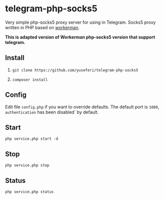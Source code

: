 # telegram-php-socks5
Very simple php-socks5 proxy server for using in Telegram.
Socks5 proxy written in PHP based on [workerman](https://github.com/walkor/Workerman). 

**This is adapted version of Workerman php-socks5 version that support telegram.**

## Install
1. ```git clone https://github.com/yuseferi/telegram-php-socks5```

2. ```composer install```

## Config
Edit file ```config.php``` if you want to override defaults.
The default port is  `1080`, `authentication` has been disabled` by default.

## Start
```php service.php start -d```

## Stop
```php service.php stop```

## Status
```php service.php status```